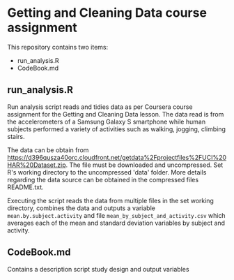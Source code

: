 # Getting and Cleaning Data course assignment 
This repository contains two items:
* run_analysis.R
* CodeBook.md

## run_analysis.R
Run analysis script reads and tidies data as per Coursera course assignment for the Getting and Cleaning Data lesson. The data read is from  the accelerometers of a Samsung Galaxy S smartphone while human subjects performed a variety of activities such as walking, jogging, climbing stairs. 

The data can be obtain from https://d396qusza40orc.cloudfront.net/getdata%2Fprojectfiles%2FUCI%20HAR%20Dataset.zip. The file must be downloaded and uncompressed. Set R's working directory to the uncompressed 'data' folder. More details regarding the data source can be obtained in the compressed files README.txt.

Executing the script reads the data from multiple files in the set working directory, combines the data and outputs a variable `mean.by.subject.activity` and file `mean_by_subject_and_activity.csv` which averages each of the mean and standard deviation variables by subject and activity. 

## CodeBook.md

Contains a description script study design and output variables